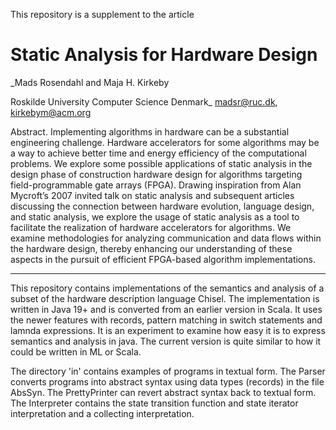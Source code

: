 This repository is a supplement to the article

# **Static Analysis for Hardware Design**

_Mads Rosendahl and Maja H. Kirkeby

Roskilde University
Computer Science
Denmark_
madsr@ruc.dk, kirkebym@acm.org

Abstract. Implementing algorithms in hardware can be a substantial
engineering challenge. Hardware accelerators for some algorithms may be
a way to achieve better time and energy efficiency of the computational
problems. We explore some possible applications of static analysis in the
design phase of construction hardware design for algorithms targeting
field-programmable gate arrays (FPGA).
Drawing inspiration from Alan Mycroft’s 2007 invited talk on static analysis
and subsequent articles discussing the connection between hardware
evolution, language design, and static analysis, we explore the usage of
static analysis as a tool to facilitate the realization of hardware accelerators
for algorithms. We examine methodologies for analyzing communication
and data flows within the hardware design, thereby enhancing
our understanding of these aspects in the pursuit of efficient FPGA-based
algorithm implementations.

-----------------

This repository contains implementations of the semantics and analysis of a subset of the hardware description language Chisel.
The implementation is written in Java 19+ and is converted from an earlier version in Scala.
It uses the newer features with records, pattern matching in switch statements and lamnda expressions.
It is an experiment to examine how easy it is to express semantics and analysis in java.
The current version is quite similar to how it could be written in ML or Scala.

The directory 'in' contains examples of programs in textual form. 
The Parser converts programs into abstract syntax using 
data types (records) in the file AbsSyn. The PrettyPrinter can revert abstract syntax back to textual form.
The Interpreter contains the state transition function and state iterator interpretation and a collecting interpretation.
